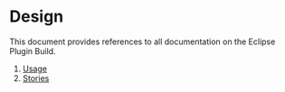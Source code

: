 # Design

This document provides references to all documentation on the Eclipse Plugin Build.

1. [Usage](Usage.md)
2. [Stories](../stories/Build.md)


